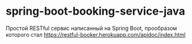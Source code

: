 # spring-boot-booking-service-java

Простой RESTful сервис написанный на Spring Boot, прообразом которого стал https://restful-booker.herokuapp.com/apidoc/index.html
